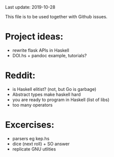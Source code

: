 Last update: 2019-10-28

This file is to be used together with Github issues.

# Project ideas:

- rewrite flask APIs in Haskell
- DOI.hs + pandoc example, tutorials?

# Reddit:
- is Haskell elitist? (not, but Go is garbage)
- Abstract types make haskell hard
- you are ready to program in Haskell (list of libs)
- too many operators

# Excercises:
- parsers eg kep.hs
- dice (next roll) + SO answer
- replicate GNU utlities
